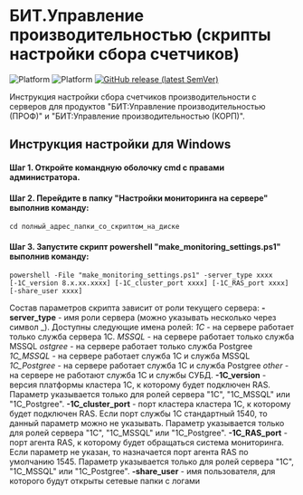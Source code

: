 # БИТ.Управление производительностью (скрипты настройки сбора счетчиков)

![Platform](https://img.shields.io/badge/-Linux-green)
![Platform](https://img.shields.io/badge/-win--32%7C64-lightgrey)
[![GitHub release (latest SemVer)](https://img.shields.io/github/v/release/Shanginre/AddInNative_SynchClientServer)](https://github.com/Shanginre/AddInNative_SynchClientServer/releases)

Инструкция настройки сбора счетчиков производительности с серверов для продуктов "БИТ:Управление производительностью (ПРОФ)" и "БИТ:Управление производительностью (КОРП)".

## Инструкция настройки для Windows

#### Шаг 1. Откройте командную оболочку cmd с правами администратора. 

#### Шаг 2. Перейдите в папку "Настройки мониторинга на сервере" выполнив команду: 
```console	
cd полный_адрес_папки_со_скриптом_на_диске
```

#### Шаг 3. Запустите скрипт powershell "make_monitoring_settings.ps1" выполнив команду: 
```console	
powershell -File "make_monitoring_settings.ps1" -server_type xxxx [-1C_version 8.x.xx.xxxx] [-1C_cluster_port хххх] [-1C_RAS_port хххх] [-share_user хххх]
```
Состав параметров скрипта зависит от роли текущего сервера:
		**-server_type** - имя роли сервера (можно указывать несколько через символ \_). Доступны следующие имена ролей:
    		*1C* - на сервере работает только служба сервера 1С.
    		*MSSQL* - на сервере работает только служба MSSQL
    		*ostgree* - на сервере работает только служба Postgree
    		*1C_MSSQL* - на сервере работает служба 1C и служба MSSQL
    		*1C_Postgree* - на сервере работает служба 1C и служба Postgree
    		*other* - на сервере не работают служба 1С и службы СУБД.
		**-1C_version** - версия платформы кластера 1С, к которому будет подключен RAS. 
			Параметр указывается только для ролей сервера "1C", "1C_MSSQL" или "1C_Postgree".
		**-1C_cluster_port** - порт кластера кластера 1С, к которому будет подключен RAS.
			Если порт службы 1С стандартный 1540, то данный параметр можно не указывать.
			Параметр указывается только для ролей сервера "1C", "1C_MSSQL" или "1C_Postgree". 
		**-1C_RAS_port** - порт агента RAS, к которому будет обращаться система мониторинга.
			Если параметр не указан, то назначается порт агента RAS по умолчанию 1545.
			Параметр указывается только для ролей сервера "1C", "1C_MSSQL" или "1C_Postgree".
		**-share_user** - имя пользователя, для которого будут открыты сетевые папки с логами